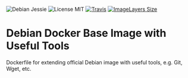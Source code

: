 ![Debian Jessie](https://img.shields.io/badge/Debian-Jessie-brightgreen.svg?style=flat-square) 
![License MIT](https://img.shields.io/badge/license-MIT-blue.svg?style=flat-square) 
[![Travis](https://img.shields.io/travis/Servivum/docker-debian.svg)](https://travis-ci.org/Servivum/docker-debian?style=flat-square)
[![ImageLayers Size](https://img.shields.io/imagelayers/image-size/servivum/docker/latest.svg?style=flat-square)](https://imagelayers.io/?images=servivum%2Fdebian:latest)

# Debian Docker Base Image with Useful Tools

Dockerfile for extending official Debian image with useful tools, e.g. Git, Wget, etc.